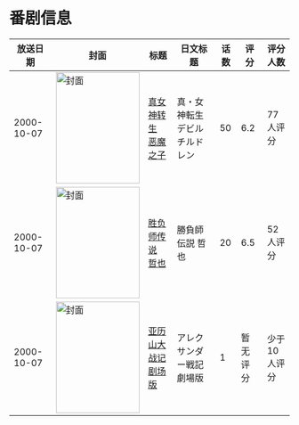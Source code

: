 # 番剧信息

|放送日期|封面|标题|日文标题|话数|评分|评分人数|
|---|---|---|---|---|---|---|
|2000-10-07|<img src="//lain.bgm.tv/pic/cover/c/73/43/40380_207am.jpg" alt="封面" style="width:150px;height:200px;object-fit:cover;">|[真女神转生 恶魔之子](https://bangumi.tv/subject/40380)|真・女神転生 デビルチルドレン|50|6.2|77人评分|
|2000-10-07|<img src="//lain.bgm.tv/pic/cover/c/15/b6/47694_VXQO7.jpg" alt="封面" style="width:150px;height:200px;object-fit:cover;">|[胜负师传说 哲也](https://bangumi.tv/subject/47694)|勝負師伝説 哲也|20|6.5|52人评分|
|2000-10-07|<img src="//lain.bgm.tv/pic/cover/c/35/36/73802_aqa6M.jpg" alt="封面" style="width:150px;height:200px;object-fit:cover;">|[亚历山大战记 剧场版](https://bangumi.tv/subject/73802)|アレクサンダー戦記 劇場版|1|暂无评分|少于10人评分|
